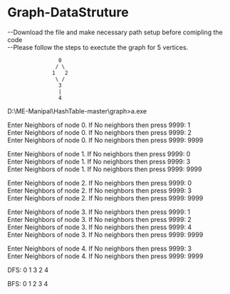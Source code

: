 # Graph-DataStruture

--Download the file and make necessary path setup before comipling the code                                                             
--Please follow the steps to exectute the graph for 5 vertices.
                                                                                                                                        
                    0                                                                                                                     
                   / \                                                                                                                    
                  1   2                                                                                                                   
                   \ /                                                                                                                     
                    3                                                                                                                     
                    |                                                                                                                     
                    4                                                                                                                                  
                     
D:\ME-Manipal\HashTable-master\graph>a.exe
                                                                                                                                  
Enter Neighbors of node 0. If No neighbors then press 9999: 1                                                                        
Enter Neighbors of node 0. If No neighbors then press 9999: 2                                                                           
Enter Neighbors of node 0. If No neighbors then press 9999: 9999                                                                        
                                                                                                                                                
Enter Neighbors of node 1. If No neighbors then press 9999: 0                                                                 
Enter Neighbors of node 1. If No neighbors then press 9999: 3                                                                       
Enter Neighbors of node 1. If No neighbors then press 9999: 9999                                                                         

Enter Neighbors of node 2. If No neighbors then press 9999: 0                                                                         
Enter Neighbors of node 2. If No neighbors then press 9999: 3                                                                         
Enter Neighbors of node 2. If No neighbors then press 9999: 9999                                                                      
  
Enter Neighbors of node 3. If No neighbors then press 9999: 1                                                                           
Enter Neighbors of node 3. If No neighbors then press 9999: 2                                                                           
Enter Neighbors of node 3. If No neighbors then press 9999: 4                                                                       
Enter Neighbors of node 3. If No neighbors then press 9999: 9999                                                                          

Enter Neighbors of node 4. If No neighbors then press 9999: 3                                                                       
Enter Neighbors of node 4. If No neighbors then press 9999: 9999                                                                      

DFS:    0       1       3       2       4                                                                                         

BFS:    0       1       2       3       4
